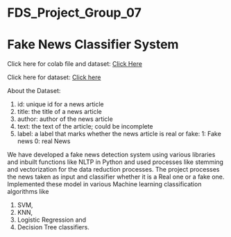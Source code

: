 
# FDS_Project_Group_07

# Fake News Classifier System

Click here for colab file and dataset: [Click Here](https://drive.google.com/drive/folders/1yD6JFx2OVkb8mGeA4I4NYe_EH5A6tmaO?usp=sharing)

Click here for dataset: [Click here](https://drive.google.com/file/d/1DbQ1-LPMRMe1bhSuKG_tIZnRtaIln-NO/view?usp=sharing)

About the Dataset:

1. id: unique id for a news article
2. title: the title of a news article
3. author: author of the news article
4. text: the text of the article; could be incomplete
5. label: a label that marks whether the news article is real or fake:
           1: Fake news
           0: real News

We have developed a fake news detection system using various libraries and inbuilt functions like NLTP in Python and used processes like stemming and vectorization for the data reduction processes. The project processes the news taken as input and classifier whether it is a Real one or a fake one. Implemented these model in various Machine learning classification algorithms like 
1. SVM, 
2. KNN, 
3. Logistic Regression and 
4. Decision Tree classifiers.
